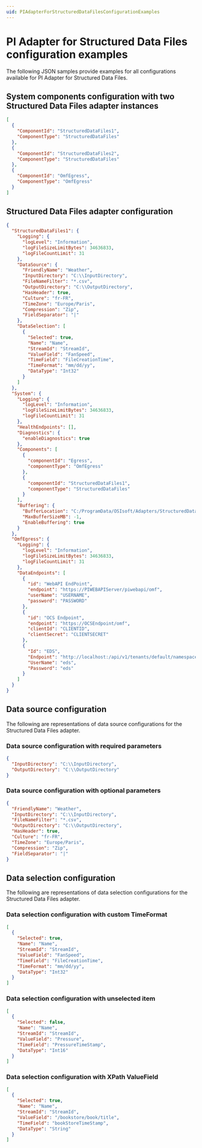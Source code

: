 ```yaml
---
uid: PIAdapterForStructuredDataFilesConfigurationExamples
---
```


# PI Adapter for Structured Data Files configuration examples

The following JSON samples provide examples for all configurations available for PI Adapter for Structured Data Files.

## System components configuration with two Structured Data Files adapter instances

```json
[
  {
    "ComponentId": "StructuredDataFiles1",
    "ComponentType": "StructuredDataFiles"
  },
  {
    "ComponentId": "StructuredDataFiles2",
    "ComponentType": "StructuredDataFiles"
  },
  {
    "ComponentId": "OmfEgress",
    "ComponentType": "OmfEgress"
  }
]
```

## Structured Data Files adapter configuration

```json
{
  "StructuredDataFiles1": {
    "Logging": {
      "logLevel": "Information",
      "logFileSizeLimitBytes": 34636833,
      "logFileCountLimit": 31
    },
    "DataSource": {
      "FriendlyName": "Weather",
      "InputDirectory": "C:\\InputDirectory",
      "FileNameFilter": "*.csv",
      "OutputDirectory": "C:\\OutputDirectory",
      "HasHeader": true,
      "Culture": "fr-FR",
      "TimeZone": "Europe/Paris",
      "Compression": "Zip",
      "FieldSeparator": "|"
    },
    "DataSelection": [
      {
        "Selected": true,
        "Name": "Name",
        "StreamId": "StreamId",
        "ValueField": "FanSpeed",
        "TimeField": "FileCreationTime",
        "TimeFormat": "mm/dd/yy",
        "DataType": "Int32"
      }
    ]
  },
  "System": {
    "Logging": {
      "logLevel": "Information",
      "logFileSizeLimitBytes": 34636833,
      "logFileCountLimit": 31
    },
    "HealthEndpoints": [],
    "Diagnostics": {
      "enableDiagnostics": true
    },
    "Components": [
      {
        "componentId": "Egress",
        "componentType": "OmfEgress"
      },
      {
        "componentId": "StructuredDataFiles1",
        "componentType": "StructuredDataFiles"
      }
    ],
    "Buffering": {
      "BufferLocation": "C:/ProgramData/OSIsoft/Adapters/StructuredDataFiles/Buffers",
      "MaxBufferSizeMB": -1,
      "EnableBuffering": true
    }
  },
  "OmfEgress": {
    "Logging": {
      "logLevel": "Information",
      "logFileSizeLimitBytes": 34636833,
      "logFileCountLimit": 31
    },
    "DataEndpoints": [
      {
        "id": "WebAPI EndPoint",
        "endpoint": "https://PIWEBAPIServer/piwebapi/omf",
        "userName": "USERNAME",
        "password": "PASSWORD"
      },
      {
        "id": "OCS Endpoint",
        "endpoint": "https://OCSEndpoint/omf",
        "clientId": "CLIENTID",
        "clientSecret": "CLIENTSECRET"
      },
      {
        "Id": "EDS",
        "Endpoint": "http://localhost:/api/v1/tenants/default/namespaces/default/omf",
        "UserName": "eds",
        "Password": "eds"
      }
    ]
  }
}
```

## Data source configuration

The following are representations of data source configurations for the Structured Data Files adapter.

### Data source configuration with required parameters

```json
{
  "InputDirectory": "C:\\InputDirectory",
  "OutputDirectory": "C:\\OutputDirectory"
}

```

### Data source configuration with optional parameters

```json
{
  "FriendlyName": "Weather",
  "InputDirectory": "C:\\InputDirectory",
  "FileNameFilter": "*.csv",
  "OutputDirectory": "C:\\OutputDirectory",
  "HasHeader": true,
  "Culture": "fr-FR",
  "TimeZone": "Europe/Paris",
  "Compression": "Zip",
  "FieldSeparator": "|"
}
```

## Data selection configuration

The following are representations of data selection configurations for the Structured Data Files adapter.

### Data selection configuration with custom TimeFormat

```json
[
  {
    "Selected": true,
    "Name": "Name",
    "StreamId": "StreamId",
    "ValueField": "FanSpeed",
    "TimeField": "FileCreationTime",
    "TimeFormat": "mm/dd/yy",
    "DataType": "Int32"
  }
]
```

### Data selection configuration with unselected item

```json
[
  {
    "Selected": false,
    "Name": "Name",
    "StreamId": "StreamId",
    "ValueField": "Pressure",
    "TimeField": "PressureTimeStamp",
    "DataType": "Int16"
  }
]
```

### Data selection configuration with XPath ValueField

```json
[
  {
    "Selected": true,
    "Name": "Name",
    "StreamId": "StreamId",
    "ValueField": "/bookstore/book/title",
    "TimeField": "bookStoreTimeStamp",
    "DataType": "String"
  }
]

```
